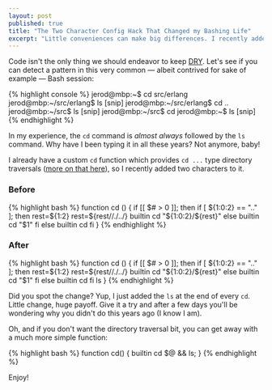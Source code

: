 ```yaml
---
layout: post
published: true
title: "The Two Character Config Hack That Changed my Bashing Life"
excerpt: "Little conveniences can make big differences. I recently added two characters to my Bash configuration that made a profound affect on my everyday computer use."
---
```


Code isn't the only thing we should endeavor to keep [DRY][dry]. Let's see if you can detect a pattern in this very common &mdash; albeit contrived for sake of example &mdash; Bash session:

{% highlight console %}
jerod@mbp:~$ cd src/erlang
jerod@mbp:~/src/erlang$ ls
[snip]
jerod@mbp:~/src/erlang$ cd ..
jerod@mbp:~/src$ ls
[snip]
jerod@mbp:~/src$ cd
jerod@mbp:~$ ls
[snip]
{% endhighlight %}

In my experience, the `cd` command is _almost always_ followed by the `ls` command. Why have I been typing it in all these years? Not anymore, baby!

I already have a custom `cd` function which provides `cd ...` type directory traversals ([more on that here][cdupupup]), so I recently added two characters to it.

### Before

{% highlight bash %}
function cd () {
  if [[ $# > 0 ]]; then
    if [ ${1:0:2} == ".." ]; then
      rest=${1:2}
      rest=${rest//./../}
      builtin cd "${1:0:2}/${rest}"
    else
      builtin cd "$1"
    fi
  else
    builtin cd
  fi
}
{% endhighlight %}

### After

{% highlight bash %}
function cd () {
  if [[ $# > 0 ]]; then
    if [ ${1:0:2} == ".." ]; then
      rest=${1:2}
      rest=${rest//./../}
      builtin cd "${1:0:2}/${rest}"
    else
      builtin cd "$1"
    fi
  else
    builtin cd
  fi
  ls
}
{% endhighlight %}

Did you spot the change? Yup, I just added the `ls` at the end of every `cd`. Little change, huge payoff. Give it a try and after a few days you'll be wondering why you didn't do this years ago (I know I am).

Oh, and if you don't want the directory traversal bit, you can get away with a much more simple function:

{% highlight bash %}
function cd() { builtin cd $@ && ls; }
{% endhighlight %}

Enjoy!

[dry]:http://en.wikipedia.org/wiki/Don't_repeat_yourself
[bash]:http://en.wikipedia.org/wiki/Bash_shell
[cdupupup]:http://blog.jerodsanto.net/2009/09/cd-up-up-up/
